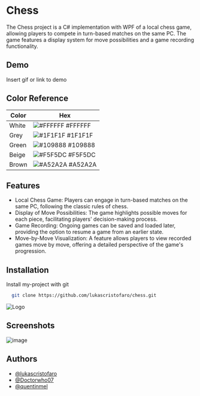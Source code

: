 # Chess

The Chess project is a C# implementation with WPF of a local chess game, allowing players to compete in turn-based matches on the same PC. The game features a display system for move possibilities and a game recording functionality.

## Demo

Insert gif or link to demo

## Color Reference

| Color             | Hex                                                                |
| ----------------- | ------------------------------------------------------------------ |
| White | ![#FFFFFF](https://via.placeholder.com/10/FFFFFF?text=+) #FFFFFF |
| Grey | ![#1F1F1F](https://via.placeholder.com/10/1F1F1F?text=+) #1F1F1F |
| Green | ![#109888](https://via.placeholder.com/10/109888?text=+) #109888 |
| Beige | ![#F5F5DC](https://via.placeholder.com/10/F5F5DC?text=+) #F5F5DC |
| Brown | ![#A52A2A](https://via.placeholder.com/10/A52A2A?text=+) #A52A2A |

## Features

- Local Chess Game: Players can engage in turn-based matches on the same PC, following the classic rules of chess.
- Display of Move Possibilities: The game highlights possible moves for each piece, facilitating players' decision-making process.
- Game Recording: Ongoing games can be saved and loaded later, providing the option to resume a game from an earlier state.
- Move-by-Move Visualization: A feature allows players to view recorded games move by move, offering a detailed perspective of the game's progression.

## Installation

Install my-project with git

```bash
  git clone https://github.com/lukascristofaro/chess.git
```

![Logo](https://dev-to-uploads.s3.amazonaws.com/uploads/articles/th5xamgrr6se0x5ro4g6.png)

## Screenshots

![image](https://github.com/lukascristofaro/chess/assets/112957970/bfcb4882-5ec1-4878-b036-e0f32ed8761b)

## Authors

- [@lukascristofaro](https://github.com/lukascristofaro)
- [@Doctorwho07](https://github.com/Doctorwho07)
- [@quentinmel](https://github.com/quentinmel)
